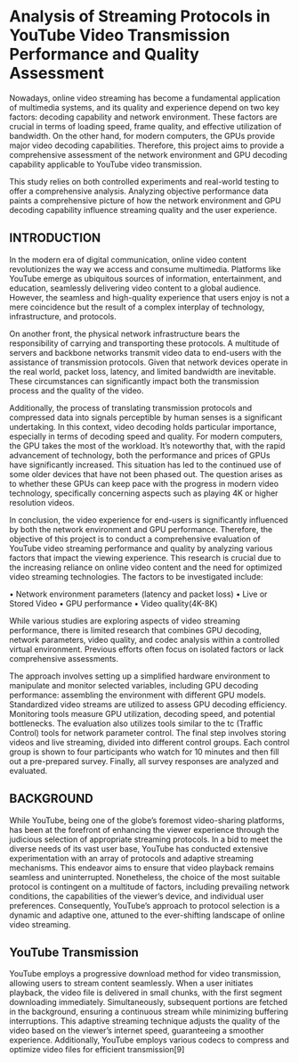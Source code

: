 # Analysis of Streaming Protocols in YouTube Video Transmission Performance and Quality Assessment

Nowadays, online video streaming has become a fundamental application of multimedia systems, and its
quality and experience depend on two key factors: decoding capability and network environment. These
factors are crucial in terms of loading speed, frame quality, and effective utilization of bandwidth. On the other
hand, for modern computers, the GPUs provide major video decoding capabilities. Therefore, this project aims
to provide a comprehensive assessment of the network environment and GPU decoding capability applicable
to YouTube video transmission.


This study relies on both controlled experiments and real-world testing to offer a comprehensive analysis.
Analyzing objective performance data paints a comprehensive picture of how the network environment and
GPU decoding capability influence streaming quality and the user experience.

## INTRODUCTION
In the modern era of digital communication, online video content revolutionizes the way we access
and consume multimedia. Platforms like YouTube emerge as ubiquitous sources of information,
entertainment, and education, seamlessly delivering video content to a global audience. However,
the seamless and high-quality experience that users enjoy is not a mere coincidence but the result
of a complex interplay of technology, infrastructure, and protocols.

On another front, the physical network infrastructure bears the responsibility of carrying and
transporting these protocols. A multitude of servers and backbone networks transmit video data to
end-users with the assistance of transmission protocols. Given that network devices operate in
the real world, packet loss, latency, and limited bandwidth are inevitable. These circumstances can
significantly impact both the transmission process and the quality of the video.

Additionally, the process of translating transmission protocols and compressed data into signals
perceptible by human senses is a significant undertaking. In this context, video decoding holds
particular importance, especially in terms of decoding speed and quality. For modern computers,
the GPU takes the most of the workload. It’s noteworthy that, with the rapid advancement of
technology, both the performance and prices of GPUs have significantly increased. This situation
has led to the continued use of some older devices that have not been phased out. The question
arises as to whether these GPUs can keep pace with the progress in modern video technology,
specifically concerning aspects such as playing 4K or higher resolution videos.

In conclusion, the video experience for end-users is significantly influenced by both the network
environment and GPU performance. Therefore, the objective of this project is to conduct a comprehensive evaluation of YouTube video streaming performance and quality by analyzing various
factors that impact the viewing experience. This research is crucial due to the increasing reliance
on online video content and the need for optimized video streaming technologies. The factors to be
investigated include:

• Network environment parameters (latency and packet loss)
• Live or Stored Video
• GPU performance
• Video quality(4K-8K)

While various studies are exploring aspects of video streaming performance, there is limited
research that combines GPU decoding, network parameters, video quality, and codec analysis
within a controlled virtual environment. Previous efforts often focus on isolated factors or lack
comprehensive assessments.

The approach involves setting up a simplified hardware environment to manipulate and monitor
selected variables, including GPU decoding performance: assembling the environment with different
GPU models. Standardized video streams are utilized to assess GPU decoding efficiency. Monitoring
tools measure GPU utilization, decoding speed, and potential bottlenecks. The evaluation also
utilizes tools similar to the tc (Traffic Control) tools for network parameter control. The final step 
involves storing videos and live streaming, divided into different control groups. Each control group is shown to four participants who watch for 10 minutes and then fill out a pre-prepared survey.
Finally, all survey responses are analyzed and evaluated.

## BACKGROUND
While YouTube, being one of the globe’s foremost video-sharing platforms, has been at the forefront
of enhancing the viewer experience through the judicious selection of appropriate streaming
protocols. In a bid to meet the diverse needs of its vast user base, YouTube has conducted extensive
experimentation with an array of protocols and adaptive streaming mechanisms. This endeavor
aims to ensure that video playback remains seamless and uninterrupted. Nonetheless, the choice of
the most suitable protocol is contingent on a multitude of factors, including prevailing network
conditions, the capabilities of the viewer’s device, and individual user preferences. Consequently,
YouTube’s approach to protocol selection is a dynamic and adaptive one, attuned to the ever-shifting
landscape of online video streaming.

## YouTube Transmission

YouTube employs a progressive download method for video transmission, allowing users to stream
content seamlessly. When a user initiates playback, the video file is delivered in small chunks,
with the first segment downloading immediately. Simultaneously, subsequent portions are fetched
in the background, ensuring a continuous stream while minimizing buffering interruptions. This
adaptive streaming technique adjusts the quality of the video based on the viewer’s internet speed,
guaranteeing a smoother experience. Additionally, YouTube employs various codecs to compress
and optimize video files for efficient transmission[9]


